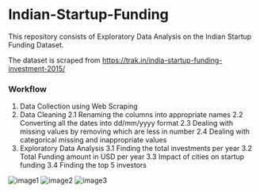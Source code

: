 # Indian-Startup-Funding

This repository consists of Exploratory Data Analysis on the Indian Startup Funding Dataset.

The dataset is scraped from https://trak.in/india-startup-funding-investment-2015/

### Workflow
1. Data Collection using Web Scraping 
2. Data Cleaning
    2.1 Renaming the columns into appropriate names
    2.2 Converting all the dates into dd/mm/yyyy format
    2.3 Dealing with missing values by removing which are less in number
    2.4 Dealing with categorical missing and inappropriate values
3. Exploratory Data Analysis
   3.1 Finding the total investments per year
   3.2 Total Funding amount in USD per year
   3.3 Impact of cities on startup funding
   3.4 Finding the top 5 investors


![image1](https://user-images.githubusercontent.com/84268500/210264962-306acc4b-760e-4e1c-ba50-f77a5b531cd7.jpeg)
![image2](https://user-images.githubusercontent.com/84268500/210264976-cfe8ea02-8568-4d4b-ac61-82f00a567089.jpeg)
![image3](https://user-images.githubusercontent.com/84268500/210264981-b32f2f86-fb9f-4cee-a5b6-4ac0f6c54958.jpeg)
